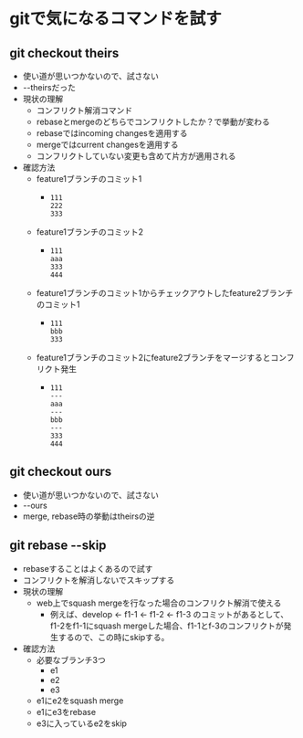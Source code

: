# gitで気になるコマンドを試す
## git checkout theirs
- 使い道が思いつかないので、試さない
- --theirsだった
- 現状の理解
  - コンフリクト解消コマンド
  - rebaseとmergeのどちらでコンフリクトしたか？で挙動が変わる
  - rebaseではincoming changesを適用する
  - mergeではcurrent changesを適用する
  - コンフリクトしていない変更も含めて片方が適用される
- 確認方法
  - feature1ブランチのコミット1
    - ```
      111
      222
      333
      ```
  - feature1ブランチのコミット2
    - ```
      111
      aaa
      333
      444
      ```
  - feature1ブランチのコミット1からチェックアウトしたfeature2ブランチのコミット1
    - ```
      111
      bbb
      333
      ```
  - feature1ブランチのコミット2にfeature2ブランチをマージするとコンフリクト発生
    - ```
      111
      ---
      aaa
      ---
      bbb
      ---
      333
      444
      ```
## git checkout ours
- 使い道が思いつかないので、試さない
- --ours
- merge, rebase時の挙動はtheirsの逆
## git rebase --skip
- rebaseすることはよくあるので試す
- コンフリクトを解消しないでスキップする
- 現状の理解
  - web上でsquash mergeを行なった場合のコンフリクト解消で使える
    - 例えば、develop ← f1-1 ← f1-2 ← f1-3 のコミットがあるとして、f1-2をf1-1にsquash mergeした場合、f1-1とf-3のコンフリクトが発生するので、この時にskipする。
- 確認方法
  - 必要なブランチ3つ
    - e1
    - e2
    - e3
  - e1にe2をsquash merge
  - e1にe3をrebase
  - e3に入っているe2をskip